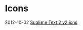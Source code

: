 # Icons
2012-10-02 [Sublime Text 2 v2.icns](http://dribbble.com/shots/468176-Icon-Sublime-Text-for-themes-with-white-background)